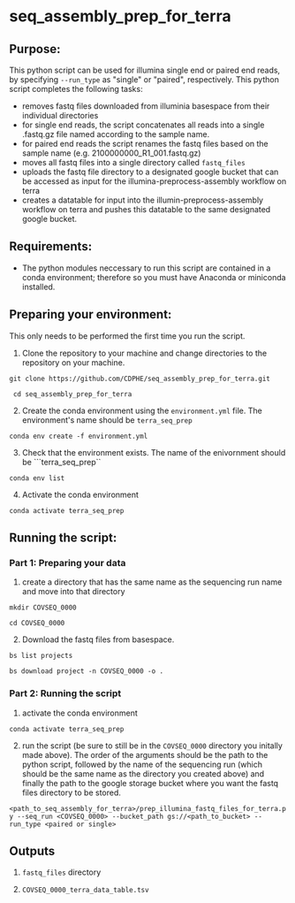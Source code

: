 # seq_assembly_prep_for_terra

## Purpose:
This python script can be used for illumina single end or paired end reads, by specifying ```--run_type``` as "single" or "paired", respectively.
This python script completes the following tasks:
- removes fastq files downloaded from illuminia basespace from their individual directories
- for single end reads, the script concatenates all reads into a single .fastq.gz file named according to the sample name.
- for paired end reads the script renames the fastq files based on the sample name (e.g. 2100000000_R1_001.fastq.gz)
- moves all fastq files into a single directory called ```fastq_files```
- uploads the fastq file directory to a designated google bucket that can be accessed as input for the illumina-preprocess-assembly workflow on terra
- creates a datatable for input into the illumin-preprocess-assembly workflow on terra and pushes this datatable to the same designated google bucket.

## Requirements:
- The python modules neccessary to run this script are contained in a conda environment; therefore so you must have Anaconda or miniconda installed.

## Preparing your environment:
This only needs to be performed the first time you run the script.
1. Clone the repository to your machine and change directories to the repository on your machine.

```git clone https://github.com/CDPHE/seq_assembly_prep_for_terra.git```

``` cd seq_assembly_prep_for_terra```

2. Create the conda environment using the ```environment.yml``` file. The environment's name should be ```terra_seq_prep```

```conda env create -f environment.yml```

3. Check that the environment exists. The name of the enivornment should be ```terra_seq_prep``

```conda env list```

4. Activate the conda environment

```conda activate terra_seq_prep```

## Running the script:
### Part 1: Preparing your data
1. create a directory that has the same name as the sequencing run name and move into that directory

```mkdir COVSEQ_0000```

```cd COVSEQ_0000```

2. Download the fastq files from basespace.

```bs list projects```

```bs download project -n COVSEQ_0000 -o .```

### Part 2: Running the script
1. activate the conda environment

```conda activate terra_seq_prep```

2. run the script (be sure to still be in the ```COVSEQ_0000``` directory you initally made above). The order of the arguments should be the path to the python script, followed by the name of the sequencing run (which should be the same name as the directory you created above) and finally the path to the google storage bucket where you want the fastq files directory to be stored.

```<path_to_seq_assembly_for_terra>/prep_illumina_fastq_files_for_terra.py --seq_run <COVSEQ_0000> --bucket_path gs://<path_to_bucket> --run_type <paired or single>```

## Outputs
1. ```fastq_files``` directory

2. ```COVSEQ_0000_terra_data_table.tsv```
